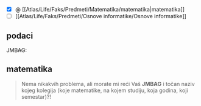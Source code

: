 
- [x] @ [[Atlas/Life/Faks/Predmeti/Matematika/matematika|matematika]]
- [ ] [[Atlas/Life/Faks/Predmeti/Osnove informatike/Osnove informatike]]

## podaci

JMBAG: 

## matematika

> Nema nikakvih problema, ali morate mi reći Vaš **JMBAG** i točan naziv kojeg kolegija (koje matematike, na kojem studiju, koja godina, koji semestar)?! 

